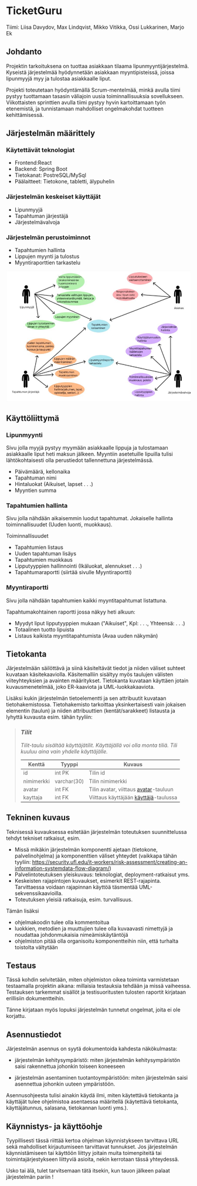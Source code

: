 # TicketGuru

Tiimi: Liisa Davydov, Max Lindqvist, Mikko Vitikka, Ossi Lukkarinen, Marjo Ek

## Johdanto

Projektin tarkoituksena on tuottaa asiakkaan tilaama lipunmyyntijärjestelmä.
 Kyseistä järjestelmää hyödynnetään asiakkaan myyntipisteissä, joissa lipunmyyjä myy ja tulostaa asiakkaalle liput.

Projekti toteutetaan hyödyntämällä Scrum-mentelmää, minkä avulla tiimi pystyy tuottamaan tasasin väliajoin uusia toiminnallisuuksia sovellukseen.
 Viikottaisten sprinttien avulla tiimi pystyy hyvin kartoittamaan työn etenemistä, ja tunnistamaan mahdolliset ongelmakohdat tuotteen kehittämisessä.

## Järjestelmän määrittely

### Käytettävät teknologiat
- Frontend:React
- Backend: Spring Boot
- Tietokanat: PostreSQL/MySql
- Päälaitteet: Tietokone, tabletti, älypuhelin

### Järjestelmän keskeiset käyttäjät
-   Lipunmyyjä
-   Tapahtuman järjestäjä
-   Järjestelmävalvoja

### Järjestelmän perustoiminnot
-   Tapahtumien hallinta
-   Lippujen myynti ja tulostus
-   Myyntiraporttien tarkastelu

![User case diagram](./kuvat/user_case_diagram.jpg)

## Käyttöliittymä

### Lipunmyynti

Sivu jolla myyjä pystyy myymään asiakkaalle lippuja ja tulostamaan asiakkaalle liput heti maksun jälkeen. Myyntiin asetetuille lipuilla tulisi lähtökohtaisesti olla perustiedot tallennettuna järjestelmässä.

- Päivämäärä, kellonaika
- Tapahtuman nimi
- Hintaluokat (Aikuiset, lapset . . .)
- Myyntien summa


### Tapahtumien hallinta

Sivu jolla nähdään aikaisemmin luodut tapahtumat. Jokaiselle hallinta toiminnallisuudet (Uuden luonti, muokkaus).

Toiminnallisuudet
- Tapahtumien listaus
- Uuden tapahtuman lisäys
- Tapahtumien muokkaus
- Lipputyyppien hallinnointi (Ikäluokat, alennukset . . .)
- Tapahtumaraportti (siirtää sivulle Myyntiraportti)

### Myyntiraportti

Sivu jolla nähdään tapahtumien kaikki myyntitapahtumat listattuna.

Tapahtumakohtainen raportti jossa näkyy heti alkuun:
- Myydyt liput lipputyyppien mukaan ("Aikuiset", Kpl: . . ., Yhteensä: . . .)
- Totaalinen tuotto lipuista
- Listaus kaikista myyntitapahtumista (Avaa uuden näkymän)

## Tietokanta

Järjestelmään säilöttävä ja siinä käsiteltävät tiedot ja niiden väliset suhteet
kuvataan käsitekaaviolla. Käsitemalliin sisältyy myös taulujen välisten viiteyhteyksien ja avainten
määritykset. Tietokanta kuvataan käyttäen jotain kuvausmenetelmää, joko ER-kaaviota ja UML-luokkakaaviota.

Lisäksi kukin järjestelmän tietoelementti ja sen attribuutit kuvataan
tietohakemistossa. Tietohakemisto tarkoittaa yksinkertaisesti vain jokaisen elementin (taulun) ja niiden
attribuuttien (kentät/sarakkeet) listausta ja lyhyttä kuvausta esim. tähän tyyliin:

> ### _Tilit_
> _Tilit-taulu sisältää käyttäjätilit. Käyttäjällä voi olla monta tiliä. Tili kuuluu aina vain yhdelle käyttäjälle._
>
> Kenttä | Tyyppi | Kuvaus
> ------ | ------ | ------
> id | int PK | Tilin id
> nimimerkki | varchar(30) |  Tilin nimimerkki
> avatar | int FK | Tilin avatar, viittaus [avatar](#Avatar)-tauluun
> kayttaja | int FK | Viittaus käyttäjään [käyttäjä](#Kayttaja)-taulussa

## Tekninen kuvaus

Teknisessä kuvauksessa esitetään järjestelmän toteutuksen suunnittelussa tehdyt tekniset
ratkaisut, esim.

-   Missä mikäkin järjestelmän komponentti ajetaan (tietokone, palvelinohjelma)
    ja komponenttien väliset yhteydet (vaikkapa tähän tyyliin:
    https://security.ufl.edu/it-workers/risk-assessment/creating-an-information-systemdata-flow-diagram/)
-   Palvelintoteutuksen yleiskuvaus: teknologiat, deployment-ratkaisut yms.
-   Keskeisten rajapintojen kuvaukset, esimerkit REST-rajapinta. Tarvittaessa voidaan rajapinnan käyttöä täsmentää
    UML-sekvenssikaavioilla.
-   Toteutuksen yleisiä ratkaisuja, esim. turvallisuus.

Tämän lisäksi

-   ohjelmakoodin tulee olla kommentoitua
-   luokkien, metodien ja muuttujien tulee olla kuvaavasti nimettyjä ja noudattaa
    johdonmukaisia nimeämiskäytäntöjä
-   ohjelmiston pitää olla organisoitu komponentteihin niin, että turhalta toistolta
    vältytään

## Testaus

Tässä kohdin selvitetään, miten ohjelmiston oikea toiminta varmistetaan
testaamalla projektin aikana: millaisia testauksia tehdään ja missä vaiheessa.
Testauksen tarkemmat sisällöt ja testisuoritusten tulosten raportit kirjataan
erillisiin dokumentteihin.

Tänne kirjataan myös lopuksi järjestelmän tunnetut ongelmat, joita ei ole korjattu.

## Asennustiedot

Järjestelmän asennus on syytä dokumentoida kahdesta näkökulmasta:

-   järjestelmän kehitysympäristö: miten järjestelmän kehitysympäristön saisi
    rakennettua johonkin toiseen koneeseen

-   järjestelmän asentaminen tuotantoympäristöön: miten järjestelmän saisi
    asennettua johonkin uuteen ympäristöön.

Asennusohjeesta tulisi ainakin käydä ilmi, miten käytettävä tietokanta ja
käyttäjät tulee ohjelmistoa asentaessa määritellä (käytettävä tietokanta,
käyttäjätunnus, salasana, tietokannan luonti yms.).

## Käynnistys- ja käyttöohje

Tyypillisesti tässä riittää kertoa ohjelman käynnistykseen tarvittava URL sekä
mahdolliset kirjautumiseen tarvittavat tunnukset. Jos järjestelmän
käynnistämiseen tai käyttöön liittyy joitain muita toimenpiteitä tai toimintajärjestykseen liittyviä asioita, nekin kerrotaan tässä yhteydessä.

Usko tai älä, tulet tarvitsemaan tätä itsekin, kun tauon jälkeen palaat
järjestelmän pariin !

